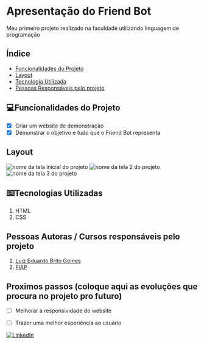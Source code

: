 # Apresentação do Friend Bot
Meu primeiro projeto realizado na faculdade utilizando linguagem de programação

## Índice
- <a href="#funcionalidades">Funcionalidades do Projeto</a>
- <a href="#layout">Layout</a>
- <a href="#tecnologias">Tecnologia Utilizada</a>
- <a href="#autores">Pessoas Responsáveis pelo projeto</a>

## 💻Funcionalidades do Projeto

- [x] Criar um website de demonstração
- [x] Demonstrar o objetivo e tudo que o Friend Bot representa

## Layout
![nome da tela inicial do projeto](./nomedaimagem.png)
![nome da tela 2 do projeto](./nomedaimagem.png)
![nome da tela 3 do projeto](./nomedaimagem.png)

## ⌨️Tecnologias Utilizadas
1. HTML
2. CSS

## Pessoas Autoras / Cursos responsáveis pelo projeto
1. [Luiz Eduardo Brito Gomes](https://github.com/Luiz-BG)
2. [FIAP](https://www.fiap.com.br)

## Proximos passos (coloque aqui as evoluções que procura no projeto pro futuro)
- [ ] Melhorar a responsividade do website
- [ ] Trazer uma melhor esperiência ao usuário


<a href="https://www.linkedin.com/in/luizeduardobritogomes">![LinkedIn](https://img.shields.io/badge/linkedin-%230077B5.svg?style=for-the-badge&logo=linkedin&logoColor=white)</a> 
